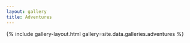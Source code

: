 ```yaml
---
layout: gallery
title: Adventures
---
```


{% include gallery-layout.html gallery=site.data.galleries.adventures %}

